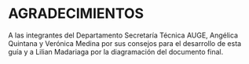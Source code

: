 AGRADECIMIENTOS
===============

A las integrantes del Departamento Secretaría Técnica AUGE, Angélica Quintana y Verónica Medina por sus consejos para el desarrollo de esta guía y a Lilian Madariaga por la diagramación del documento final.
